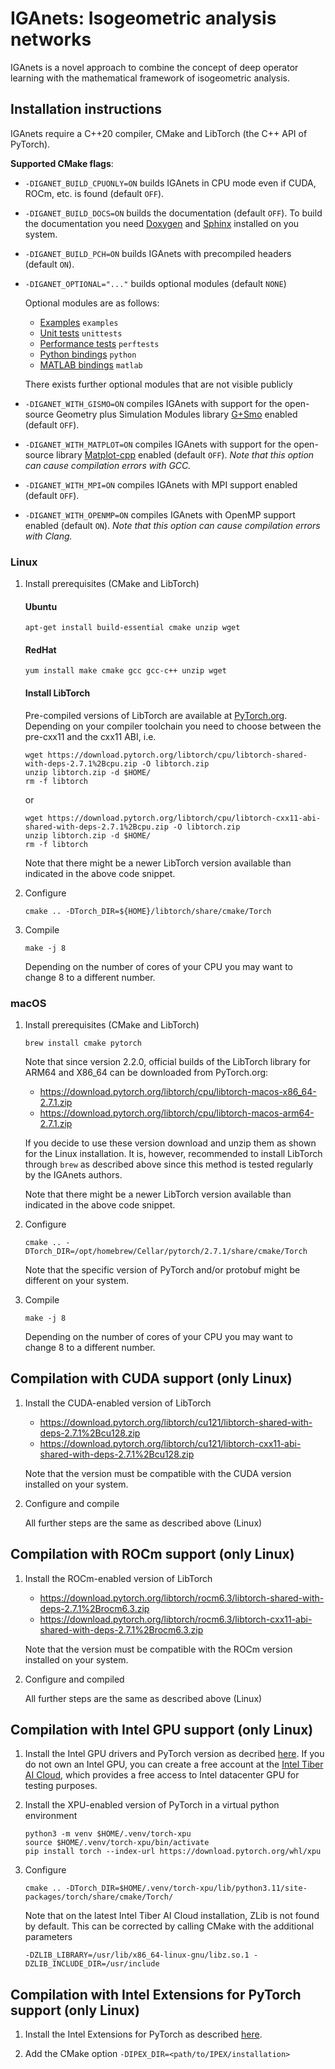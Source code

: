 # IGAnets: Isogeometric analysis networks

IGAnets is a novel approach to combine the concept of deep operator learning with the mathematical framework of isogeometric analysis.

## Installation instructions

IGAnets require a C++20 compiler, CMake and LibTorch (the C++ API of PyTorch).

**Supported CMake flags**:

- `-DIGANET_BUILD_CPUONLY=ON` builds IGAnets in CPU mode even if CUDA, ROCm, etc. is found (default `OFF`).

- `-DIGANET_BUILD_DOCS=ON` builds the documentation (default `OFF`). To build the documentation you need [Doxygen](https://www.doxygen.nl) and [Sphinx](https://www.sphinx-doc.org/en/master/) installed on you system.

- `-DIGANET_BUILD_PCH=ON` builds IGAnets with precompiled headers (default `ON`).

- `-DIGANET_OPTIONAL="..."` builds optional modules (default `NONE`)

  Optional modules are as follows:
  - [Examples](https://github.com/iganets/iganet-examples) `examples`
  - [Unit tests](https://github.com/iganets/iganet-unittests) `unittests`
  - [Performance tests](https://github.com/iganets/iganet-perftests) `perftests`
  - [Python bindings](https://github.com/iganets/iganet-python) `python`
  - [MATLAB bindings](https://github.com/iganets/iganet-matlab) `matlab`

  There exists further optional modules that are not visible publicly

- `-DIGANET_WITH_GISMO=ON` compiles IGAnets with support for the open-source Geometry plus Simulation Modules library [G+Smo](https://github.com/gismo/gismo) enabled (default `OFF`).

- `-DIGANET_WITH_MATPLOT=ON` compiles IGAnets with support for the open-source library [Matplot-cpp](https://github.com/lava/matplotlib-cpp) enabled (default `OFF`). _Note that this option can cause compilation errors with GCC._

- `-DIGANET_WITH_MPI=ON` compiles IGAnets with MPI support enabled (default `OFF`).

- `-DIGANET_WITH_OPENMP=ON` compiles IGAnets with OpenMP support enabled (default `ON`). _Note that this option can cause compilation errors with Clang._

### Linux

1.  Install prerequisites (CMake and LibTorch)

    #### Ubuntu
      ```shell
      apt-get install build-essential cmake unzip wget
      ```

    #### RedHat
      ```shell
      yum install make cmake gcc gcc-c++ unzip wget
      ```

    #### Install LibTorch

    Pre-compiled versions of LibTorch are available at [PyTorch.org](https://pytorch.org/get-started/locally/). Depending on your compiler toolchain you need to choose between the pre-cxx11 and the cxx11 ABI, i.e.

    ```shell
    wget https://download.pytorch.org/libtorch/cpu/libtorch-shared-with-deps-2.7.1%2Bcpu.zip -O libtorch.zip
    unzip libtorch.zip -d $HOME/
    rm -f libtorch
    ```
    or
    ```shell
    wget https://download.pytorch.org/libtorch/cpu/libtorch-cxx11-abi-shared-with-deps-2.7.1%2Bcpu.zip -O libtorch.zip
    unzip libtorch.zip -d $HOME/
    rm -f libtorch
    ```

    Note that there might be a newer LibTorch version available than indicated in the above code snippet.

2.  Configure
    ```shell
    cmake .. -DTorch_DIR=${HOME}/libtorch/share/cmake/Torch
    ```

3.  Compile
    ```shell
    make -j 8
    ```

    Depending on the number of cores of your CPU you may want to change 8 to a different number.

### macOS

1.  Install prerequisites (CMake and LibTorch)
    ```shell
    brew install cmake pytorch
    ```

    Note that since version 2.2.0, official builds of the LibTorch library for ARM64 and X86_64 can be downloaded from PyTorch.org:

    - https://download.pytorch.org/libtorch/cpu/libtorch-macos-x86_64-2.7.1.zip
    - https://download.pytorch.org/libtorch/cpu/libtorch-macos-arm64-2.7.1.zip

    If you decide to use these version download and unzip them as shown for the Linux installation. It is, however, recommended to install LibTorch through `brew` as described above since this method is tested regularly by the IGAnets authors.

    Note that there might be a newer LibTorch version available than indicated in the above code snippet.

3.  Configure
    ```shell
    cmake .. -DTorch_DIR=/opt/homebrew/Cellar/pytorch/2.7.1/share/cmake/Torch
    ```

    Note that the specific version of PyTorch and/or protobuf might be different on your system.

4.  Compile
    ```shell
    make -j 8
    ```

    Depending on the number of cores of your CPU you may want to change 8 to a different number.

## Compilation with CUDA support (only Linux)

1.  Install the CUDA-enabled version of LibTorch

    - https://download.pytorch.org/libtorch/cu121/libtorch-shared-with-deps-2.7.1%2Bcu128.zip
    - https://download.pytorch.org/libtorch/cu121/libtorch-cxx11-abi-shared-with-deps-2.7.1%2Bcu128.zip

    Note that the version must be compatible with the CUDA version installed on your system.

2. Configure and compile

   All further steps are the same as described above (Linux)

## Compilation with ROCm support (only Linux)

1.  Install the ROCm-enabled version of LibTorch

    - https://download.pytorch.org/libtorch/rocm6.3/libtorch-shared-with-deps-2.7.1%2Brocm6.3.zip
    - https://download.pytorch.org/libtorch/rocm6.3/libtorch-cxx11-abi-shared-with-deps-2.7.1%2Brocm6.3.zip

    Note that the version must be compatible with the ROCm version installed on your system.

2.  Configure and compiled

    All further steps are the same as described above (Linux)

## Compilation with Intel GPU support (only Linux)

1. Install the Intel GPU drivers and PyTorch version as decribed
   [here](https://docs.pytorch.org/docs/stable/notes/get_start_xpu.html). If
   you do not own an Intel GPU, you can create a free account at the
   [Intel Tiber AI Cloud](https://console.cloud.intel.com), which
   provides a free access to Intel datacenter GPU for testing
   purposes.

2. Install the XPU-enabled version of PyTorch in a virtual python environment

   ```shell
   python3 -m venv $HOME/.venv/torch-xpu
   source $HOME/.venv/torch-xpu/bin/activate
   pip install torch --index-url https://download.pytorch.org/whl/xpu
   ```

3. Configure
    ```shell
    cmake .. -DTorch_DIR=$HOME/.venv/torch-xpu/lib/python3.11/site-packages/torch/share/cmake/Torch/
    ```

    Note that on the latest Intel Tiber AI Cloud installation, ZLib is
    not found by default. This can be corrected by calling CMake with
    the additional parameters
    ```shell
    -DZLIB_LIBRARY=/usr/lib/x86_64-linux-gnu/libz.so.1 -DZLIB_INCLUDE_DIR=/usr/include
    ```

## Compilation with Intel Extensions for PyTorch support (only Linux)

1.  Install the Intel Extensions for PyTorch as described [here](https://github.com/intel/intel-extension-for-pytorch?tab=readme-ov-file).

2.  Add the CMake option `-DIPEX_DIR=<path/to/IPEX/installation>`

